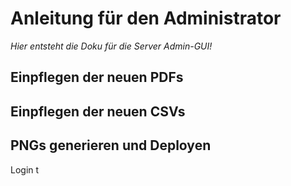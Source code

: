 # Anleitung für den Administrator

*Hier entsteht die Doku für die Server Admin-GUI!*


## Einpflegen der neuen PDFs

## Einpflegen der neuen CSVs

## PNGs generieren und Deployen


Login t
